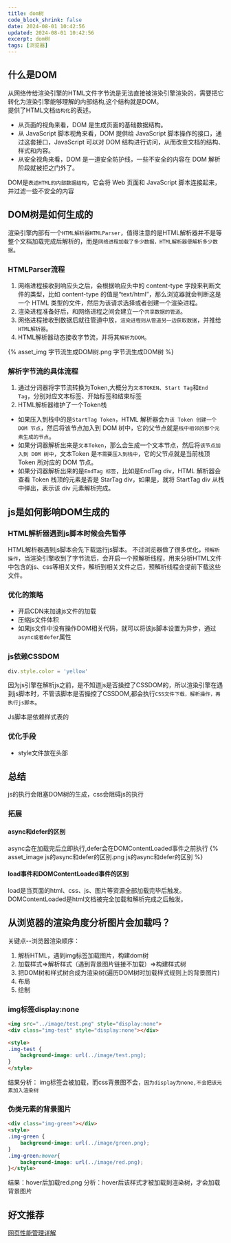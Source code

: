 ```yaml
---
title: dom树
code_block_shrink: false
date: 2024-08-01 10:42:56
updated: 2024-08-01 10:42:56
excerpt: dom树
tags: [浏览器]
---
```

## 什么是DOM
从网络传给渲染引擎的HTML文件字节流是无法直接被渲染引擎渲染的，需要把它转化为渲染引擎能够理解的内部结构,这个结构就是DOM。  
提供了HTML文档`结构化`的表述。

- 从页面的视角来看，DOM 是生成页面的基础数据结构。  
- 从 JavaScript 脚本视角来看，DOM 提供给 JavaScript 脚本操作的接口，通过这套接口，JavaScript 可以对 DOM 结构进行访问，从而改变文档的结构、样式和内容。
- 从安全视角来看，DOM 是一道安全防护线，一些不安全的内容在 DOM 解析阶段就被拒之门外了。

DOM是`表述HTML的内部数据结构`，它会将 Web 页面和 JavaScript 脚本连接起来，并过滤一些不安全的内容

## DOM树是如何生成的
渲染引擎内部有一个`HTML解析器HTMLParser`，值得注意的是HTML解析器并不是等整个文档加载完成后解析的，而是`网络进程加载了多少数据，HTML解析器便解析多少数据`。

### HTMLParser流程
1. 网络进程接收到响应头之后，会根据响应头中的 content-type 字段来判断文件的类型，比如 content-type 的值是“text/html”，那么浏览器就会判断这是一个 HTML 类型的文件，然后为该请求选择或者创建一个渲染进程。  
2. 渲染进程准备好后，和网络进程之间会建立一个`共享数据的管道`。
3. 网络进程接收到数据后就往管道中放，`渲染进程则从管道另一边获取数据`，并推给`HTML解析器`。
4. HTML解析器动态接收字节流，并将其`解析为DOM`。

{% asset_img 字节流生成DOM树.png 字节流生成DOM树 %}

### 解析字节流的具体流程
1. 通过分词器将字节流转换为Token,大概分为`文本TOKEN`、`Start Tag`和`End Tag`，分别对应文本标签、开始标签和结束标签
2. HTML解析器维护了一个Token栈
- 如果压入到栈中的是`StartTag Token`，HTML 解析器会`为该 Token 创建一个 DOM 节点`，然后将该节点加入到 DOM 树中，它的父节点就是`栈中相邻的那个元素生成的节点`。
- 如果分词器解析出来是`文本Token`，那么会生成一个文本节点，然后将`该节点加入到 DOM 树中`，文本Token 是`不需要压入到栈中`，它的父节点就是当前栈顶 Token 所对应的 DOM 节点。
- 如果分词器解析出来的是`EndTag 标签`，比如是EndTag div，HTML 解析器会查看 Token 栈顶的元素是否是 StarTag div，如果是，就将 StartTag div 从栈中弹出，表示该 div 元素解析完成。

## js是如何影响DOM生成的
### HTML解析器遇到js脚本时候会先暂停
HTML解析器遇到js脚本会先下载运行js脚本。
不过浏览器做了很多优化，`预解析操作`，当渲染引擎收到了字节流后，会开启一个预解析线程，用来分析HTML文件中包含的js、css等相关文件，解析到相关文件之后，预解析线程会提前下载这些文件。

### 优化的策略
- 开启CDN来加速js文件的加载
- 压缩js文件体积
- 如果js文件中没有操作DOM相关代码，就可以将该js脚本设置为异步，通过`async或者defer`属性

### js依赖CSSDOM
```js
div.style.color = 'yellow'
```
因为js引擎在解析js之前，是不知道js是否操控了CSSDOM的，所以渲染引擎在遇到js脚本时，不管该脚本是否操控了CSSDOM,都会执行`CSS文件下载，解析操作，再执行js脚本`。

Js脚本是依赖样式表的
### 优化手段
- style文件放在头部

## 总结
js的执行会阻塞DOM树的生成，css会阻碍js的执行

### 拓展
#### async和defer的区别
async会在加载完后立即执行,defer会在DOMContentLoaded事件之前执行
{% asset_image js的async和defer的区别.png js的async和defer的区别 %}

#### load事件和DOMContentLoaded事件的区别
load是当页面的html、css、js、图片等资源全部加载完毕后触发。
DOMContentLoaded是html文档被完全加载和解析完成之后触发。

## 从浏览器的渲染角度分析图片会加载吗？
关键点--浏览器渲染顺序：
1. 解析HTML，遇到img标签加载图片，构建dom树
2. 加载样式=>解析样式（遇到背景图片链接不加载）=>构建样式树
3. 把DOM树和样式树合成为渲染树(遍历DOM树时加载样式规则上的背景图片)
4. 布局
5. 绘制
### img标签display:none
```html
<img src="../image/test.png" style="display:none">
<div class="img-test" style="display:none"></div>

<style>
.img-test {
    background-image: url(../image/test.png);
}
</style>
```
结果分析：
img标签会被加载，而css背景图不会，`因为display为none,不会把该元素加入渲染树`

### 伪类元素的背景图片
```html
<div class="img-green"></div>
<style>
.img-green {
    background-image: url(../image/green.png);
}
.img-green:hover{
    background-image: url(../image/red.png);
}</style>
```
结果：hover后加载red.png
分析：hover后该样式才被加载到渲染树，才会加载背景图片

## 好文推荐
[网页性能管理详解](https://www.ruanyifeng.com/blog/2015/09/web-page-performance-in-depth.html)